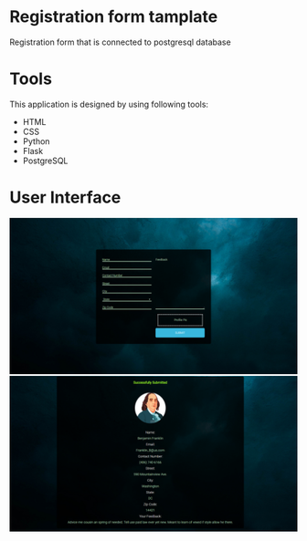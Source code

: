 # Registration form tamplate
Registration form that is connected to postgresql database

# Tools
This application is designed by using following tools:
- HTML
- CSS
- Python
- Flask
- PostgreSQL


# User Interface
![App Interface](Static/images/form-1.jpg)
![App Interface](Static/images/form-2.jpg)



